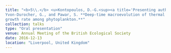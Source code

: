 ```yaml
---
title: "<b>5\\.</b> <u>Kontopoulos, D.-G.<sup><a title='Presenting author'>†</a></sup></u>, 
Yvon-Durocher, G., and Pawar, S. **Deep-time macroevolution of thermal sensitivity of 
growth rate among phytoplankton.**"
collection: talks
type: "Oral presentation"
venue: Annual Meeting of the British Ecological Society
date: 2016-12-13
location: "Liverpool, United Kingdom"
---
```

